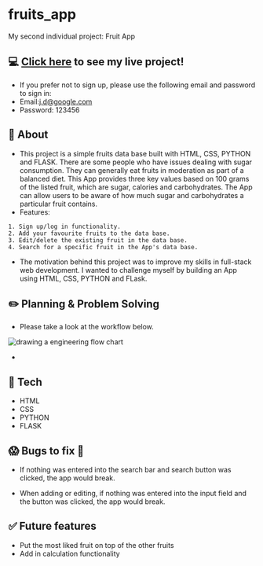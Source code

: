 # fruits_app
My second individual project: Fruit App
## :computer: [Click here](https://fruits-app-73i8.onrender.com/fruits) to see my live project!
- If you prefer not to sign up, please use the following email and password to sign in:
- Email:j.d@google.com
- Password: 123456

## :page_facing_up: About
- This project is a simple fruits data base built with HTML, CSS, PYTHON and FLASK. There are some people who have issues dealing with sugar consumption. They can generally eat fruits in moderation as part of a balanced diet. This App provides three key values based on 100 grams of the listed fruit, which are sugar, calories and carbohydrates. The App can allow users to be aware of how much sugar and carbohydrates a particular fruit contains.
- Features:
```
1. Sign up/log in functionality.
2. Add your favourite fruits to the data base.
3. Edit/delete the existing fruit in the data base.
4. Search for a specific fruit in the App's data base.
```
- The motivation behind this project was to improve my skills in full-stack web development. I wanted to challenge myself by building an App using HTML, CSS, PYTHON and FLask. 

## :pencil2: Planning & Problem Solving
- Please take a look at the workflow below.

![drawing a engineering flow chart](https://i.imgur.com/x8qRcGe.jpeg)

- 

## :rocket: Tech 
- HTML
- CSS
- PYTHON
- FLASK

## :scream: Bugs to fix :poop:
- If nothing was entered into the search bar and search button was clicked, the app would break.

- When adding or editing, if nothing was entered into the input field and the button was clicked, the app would break.

## :white_check_mark: Future features
- Put the most liked fruit on top of the other fruits
- Add in calculation functionality


